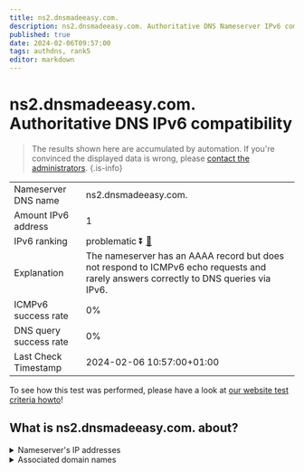 ```yaml
---
title: ns2.dnsmadeeasy.com.
description: ns2.dnsmadeeasy.com. Authoritative DNS Nameserver IPv6 compatibility
published: true
date: 2024-02-06T09:57:00
tags: authdns, rank5
editor: markdown
---
```


# ns2.dnsmadeeasy.com. Authoritative DNS IPv6 compatibility

> The results shown here are accumulated by automation. If you're convinced the displayed data is wrong, please [contact the administrators](/howto/chat). 
{.is-info}




|   |   |
| - | - |
| Nameserver DNS name | ns2.dnsmadeeasy.com.
| Amount IPv6 address | 1
| IPv6 ranking | problematic :arrow_double_down: [🔗](/howto/ranking) |
| Explanation | The nameserver has an AAAA record but does not respond to ICMPv6 echo requests and rarely answers correctly to DNS queries via IPv6. |
| ICMPv6 success rate | 0%|
| DNS query success rate | 0% |
| Last Check Timestamp | 2024-02-06 10:57:00+01:00 |

To see how this test was performed, please have a look at [our website test criteria howto](/howto/testcriteria/authdns)!


## What is ns2.dnsmadeeasy.com. about?




<details>
<summary>Nameserver's IP addresses</summary>

2600:1802:2::1

</details>



<details>
<summary>Associated domain names</summary>

www.intersystems.com

</details>

